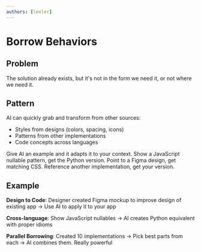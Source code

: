 ```yaml
---
authors: [lexler]
---
```


# Borrow Behaviors

## Problem
The solution already exists, but it's not in the form we need it, or not where we need it.

## Pattern
AI can quickly grab and transform from other sources:
- Styles from designs (colors, spacing, icons)
- Patterns from other implementations
- Code concepts across languages

Give AI an example and it adapts it to your context.
Show a JavaScript nullable pattern, get the Python version.
Point to a Figma design, get matching CSS.
Reference another implementation, get your version.

## Example
**Design to Code**: Designer created Figma mockup to improve design of existing app → Use AI to apply it to your app 

**Cross-language**: Show JavaScript nullables → AI creates Python equivalent with proper idioms

**Parallel Borrowing**: Created 10 implementations → Pick best parts from each → AI combines them. Really powerful
